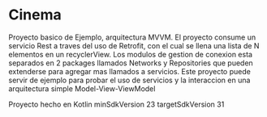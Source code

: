 # Cinema
Proyecto basico de Ejemplo, arquitectura MVVM.
El proyecto consume un servicio Rest a traves del uso de Retrofit, con el cual se llena una lista de N elementos en un recyclerView.
Los modulos de gestion de conexion esta separados en 2 packages llamados Networks y Repositories que pueden extenderse para agregar 
mas llamados a servicios. Este proyecto puede servir de ejemplo para probar el uso de servicios y la interaccion en una arquitectura simple 
Model-View-ViewModel

Proyecto hecho en Kotlin
minSdkVersion 23
targetSdkVersion 31

